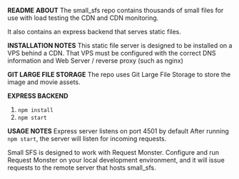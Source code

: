 **README**
**ABOUT**
The small_sfs repo contains thousands of small files for use with load testing the CDN and CDN monitoring.

It also contains an express backend that serves static files.

**INSTALLATION NOTES**
This static file server is designed to be installed on a VPS behind a CDN. That VPS must be configured with the correct DNS information and Web Server / reverse proxy (such as nginx)

**GIT LARGE FILE STORAGE**
The repo uses Git Large File Storage to store the image and movie assets.

**EXPRESS BACKEND**
1. `npm install`
2. `npm start`

**USAGE NOTES**
Express server listens on port 4501 by default
After running `npm start`, the server will listen for incoming requests. 

Small SFS is designed to work with Request Monster. Configure and run Request Monster on your local development environment, and it will issue requests to the remote server that hosts small_sfs.
